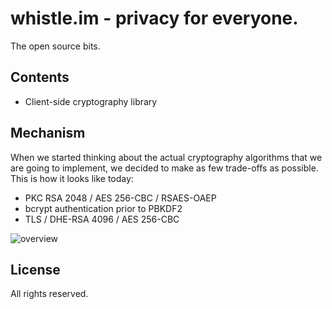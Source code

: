 whistle.im - privacy for everyone.
==================================
The open source bits.

Contents
--------
* Client-side cryptography library

Mechanism
---------
When we started thinking about the actual cryptography algorithms that we are going to implement,
we decided to make as few trade-offs as possible. This is how it looks like today:

* PKC RSA 2048 / AES 256-CBC / RSAES-OAEP
* bcrypt authentication prior to PBKDF2
* TLS / DHE-RSA 4096 / AES 256-CBC

![overview](https://whistle.im/img/crypt.png)

License
-------
All rights reserved.
